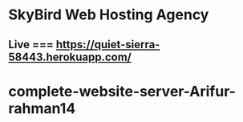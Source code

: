 # SkyBird Web Hosting Agency
## Live === https://quiet-sierra-58443.herokuapp.com/
# complete-website-server-Arifur-rahman14
